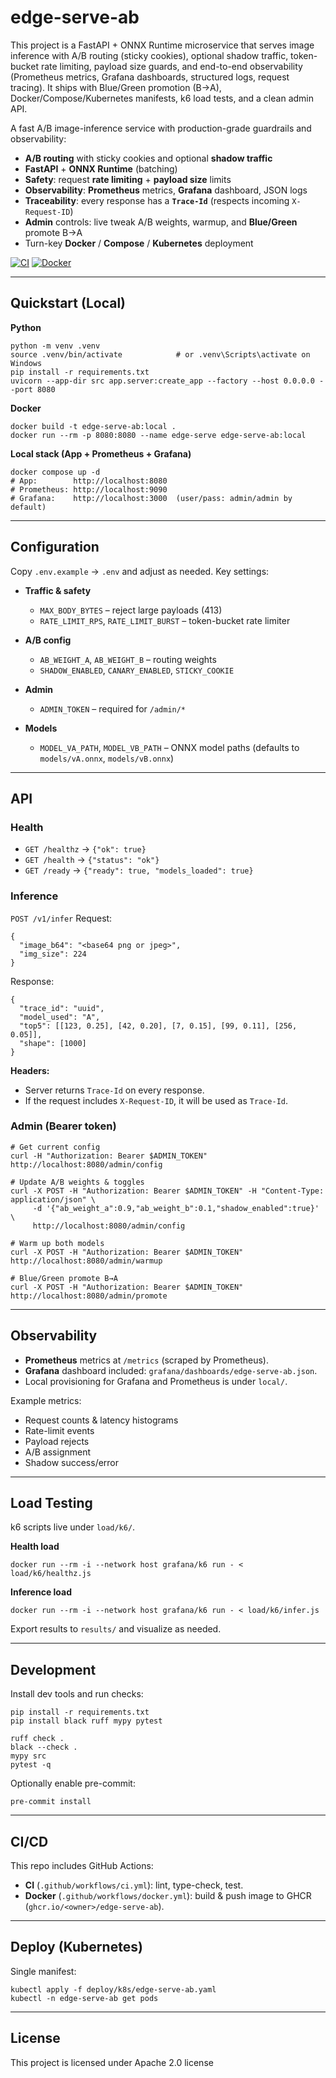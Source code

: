 # edge-serve-ab

This project is a FastAPI + ONNX Runtime microservice that serves image inference with A/B routing (sticky cookies), optional shadow traffic, token-bucket rate limiting, payload size guards, and end-to-end observability (Prometheus metrics, Grafana dashboards, structured logs, request tracing). It ships with Blue/Green promotion (B→A), Docker/Compose/Kubernetes manifests, k6 load tests, and a clean admin API.

A fast A/B image-inference service with production-grade guardrails and observability:
- **A/B routing** with sticky cookies and optional **shadow traffic**
- **FastAPI** + **ONNX Runtime** (batching)
- **Safety**: request **rate limiting** + **payload size** limits
- **Observability**: **Prometheus** metrics, **Grafana** dashboard, JSON logs
- **Traceability**: every response has a **`Trace-Id`** (respects incoming `X-Request-ID`)
- **Admin** controls: live tweak A/B weights, warmup, and **Blue/Green** promote B→A
- Turn-key **Docker** / **Compose** / **Kubernetes** deployment

[![CI](https://github.com/abdulvahapmutlu/edge-serve-ab/actions/workflows/ci.yml/badge.svg)](https://github.com/abdulvahapmutlu/edge-serve-ab/actions/workflows/ci.yml)
[![Docker](https://github.com/abdulvahapmutlu/edge-serve-ab/actions/workflows/docker.yml/badge.svg)](https://github.com/abdulvahapmutlu/edge-serve-ab/actions/workflows/docker.yml)

---

## Quickstart (Local)

**Python**
```
python -m venv .venv
source .venv/bin/activate            # or .venv\Scripts\activate on Windows
pip install -r requirements.txt
uvicorn --app-dir src app.server:create_app --factory --host 0.0.0.0 --port 8080
````

**Docker**

```
docker build -t edge-serve-ab:local .
docker run --rm -p 8080:8080 --name edge-serve edge-serve-ab:local
```

**Local stack (App + Prometheus + Grafana)**

```
docker compose up -d
# App:        http://localhost:8080
# Prometheus: http://localhost:9090
# Grafana:    http://localhost:3000  (user/pass: admin/admin by default)
```

---

## Configuration

Copy `.env.example` → `.env` and adjust as needed. Key settings:

* **Traffic & safety**

  * `MAX_BODY_BYTES` – reject large payloads (413)
  * `RATE_LIMIT_RPS`, `RATE_LIMIT_BURST` – token-bucket rate limiter
* **A/B config**

  * `AB_WEIGHT_A`, `AB_WEIGHT_B` – routing weights
  * `SHADOW_ENABLED`, `CANARY_ENABLED`, `STICKY_COOKIE`
* **Admin**

  * `ADMIN_TOKEN` – required for `/admin/*`
* **Models**

  * `MODEL_VA_PATH`, `MODEL_VB_PATH` – ONNX model paths (defaults to `models/vA.onnx`, `models/vB.onnx`)

---

## API

### Health

* `GET /healthz` → `{"ok": true}`
* `GET /health` → `{"status": "ok"}`
* `GET /ready` → `{"ready": true, "models_loaded": true}`

### Inference

`POST /v1/infer`
Request:

```
{
  "image_b64": "<base64 png or jpeg>",
  "img_size": 224
}
```

Response:

```
{
  "trace_id": "uuid",
  "model_used": "A",
  "top5": [[123, 0.25], [42, 0.20], [7, 0.15], [99, 0.11], [256, 0.05]],
  "shape": [1000]
}
```

**Headers:**

* Server returns `Trace-Id` on every response.
* If the request includes `X-Request-ID`, it will be used as `Trace-Id`.

### Admin (Bearer token)

```
# Get current config
curl -H "Authorization: Bearer $ADMIN_TOKEN" http://localhost:8080/admin/config

# Update A/B weights & toggles
curl -X POST -H "Authorization: Bearer $ADMIN_TOKEN" -H "Content-Type: application/json" \
     -d '{"ab_weight_a":0.9,"ab_weight_b":0.1,"shadow_enabled":true}' \
     http://localhost:8080/admin/config

# Warm up both models
curl -X POST -H "Authorization: Bearer $ADMIN_TOKEN" http://localhost:8080/admin/warmup

# Blue/Green promote B→A
curl -X POST -H "Authorization: Bearer $ADMIN_TOKEN" http://localhost:8080/admin/promote
```

---

## Observability

* **Prometheus** metrics at `/metrics` (scraped by Prometheus).
* **Grafana** dashboard included: `grafana/dashboards/edge-serve-ab.json`.
* Local provisioning for Grafana and Prometheus is under `local/`.

Example metrics:

* Request counts & latency histograms
* Rate-limit events
* Payload rejects
* A/B assignment
* Shadow success/error

---

## Load Testing

k6 scripts live under `load/k6/`.

**Health load**

```
docker run --rm -i --network host grafana/k6 run - < load/k6/healthz.js
```

**Inference load**

```
docker run --rm -i --network host grafana/k6 run - < load/k6/infer.js
```

Export results to `results/` and visualize as needed.

---

## Development

Install dev tools and run checks:

```
pip install -r requirements.txt
pip install black ruff mypy pytest

ruff check .
black --check .
mypy src
pytest -q
```

Optionally enable pre-commit:

```
pre-commit install
```

---

## CI/CD

This repo includes GitHub Actions:

* **CI** (`.github/workflows/ci.yml`): lint, type-check, test.
* **Docker** (`.github/workflows/docker.yml`): build & push image to GHCR (`ghcr.io/<owner>/edge-serve-ab`).

---

## Deploy (Kubernetes)

Single manifest:

```
kubectl apply -f deploy/k8s/edge-serve-ab.yaml
kubectl -n edge-serve-ab get pods
```

---

## License

This project is licensed under Apache 2.0 license
